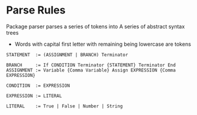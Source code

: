 
# Parse Rules

Package parser parses a series of tokens into A series of abstract syntax trees

- Words with capital first letter with remaining being lowercase are tokens

```
STATEMENT  := (ASSIGNMENT | BRANCH) Terminator

BRANCH     := If CONDITION Terminator {STATEMENT} Terminator End
ASSIGNMENT := Variable {Comma Variable} Assign EXPRESSION {Comma EXPRESSION}

CONDITION  := EXPRESSION

EXPRESSION := LITERAL

LITERAL    := True | False | Number | String
```
